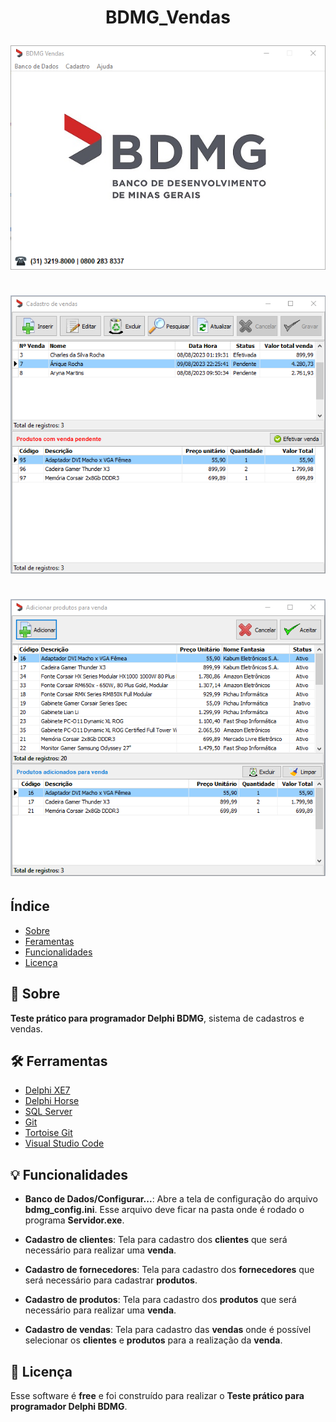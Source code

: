 <h1 align="center">    
    <p>BDMG_Vendas</p>
    <img src="./Imagens/programa_tela_1.png"/>
    </br></br>
    <img src="./Imagens/programa_tela_2.png"/>
	</br></br>
    <img src="./Imagens/programa_tela_3.png"/>
</h1>

## Índice
- [Sobre](#-sobre)
- [Feramentas](#-ferramentas)
- [Funcionalidades](#-funcionalidades)
- [Licença](#-licença)


## 📘 Sobre

**Teste prático para programador Delphi BDMG**, sistema de cadastros e vendas.

## 🛠 Ferramentas

- [Delphi XE7](https://www.embarcadero.com/br/)
- [Delphi Horse](https://github.com/HashLoad/horse)
- [SQL Server](https://www.microsoft.com/pt-br/sql-server/sql-server-2019)
- [Git](https://git-scm.com/)
- [Tortoise Git](https://tortoisegit.org/)
- [Visual Studio Code](https://code.visualstudio.com/)

## 💡 Funcionalidades

- **Banco de Dados/Configurar...**: Abre a tela de configuração do arquivo **bdmg_config.ini**. Esse arquivo deve ficar na pasta onde é rodado o programa **Servidor.exe**.

- **Cadastro de clientes**: Tela para cadastro dos **clientes** que será necessário para realizar uma **venda**.

- **Cadastro de fornecedores**: Tela para cadastro dos **fornecedores** que será necessário para cadastrar **produtos**.

- **Cadastro de produtos**: Tela para cadastro dos **produtos** que será necessário para realizar uma **venda**.

- **Cadastro de vendas**: Tela para cadastro das **vendas** onde é possível selecionar os **clientes** e **produtos** para a realização da **venda**.

## 📄 Licença

Esse software é **free** e foi construído para realizar o **Teste prático para programador Delphi BDMG**.
